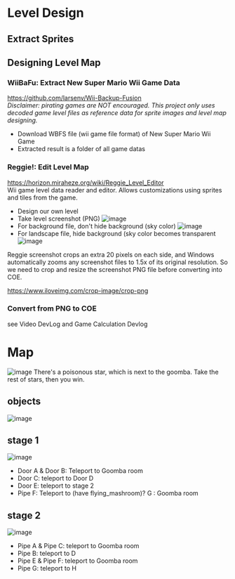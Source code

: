 # Level Design

## Extract Sprites

## Designing Level Map
### WiiBaFu: Extract New Super Mario Wii Game Data
https://github.com/larsenv/Wii-Backup-Fusion <br>
_Disclaimer: pirating games are *NOT* encouraged. This project only uses decoded game level files as reference data for sprite images and level map designing._

- Download WBFS file (wii game file format) of New Super Mario Wii Game
- Extracted result is a folder of all game datas

### Reggie!: Edit Level Map
https://horizon.miraheze.org/wiki/Reggie_Level_Editor <br>
Wii game level data reader and editor. Allows customizations using sprites and tiles from the game.

- Design our own level
- Take level screenshot (PNG)
  ![image](https://github.com/xyth0rn/NCTU_DigitalLab_Mario/assets/49625757/92daaf20-79b5-4b11-a9ad-35c7ae8b5386)
- For background file, don't hide background (sky color)
  ![image](https://github.com/xyth0rn/NCTU_DigitalLab_Mario/assets/49625757/04d5aee6-82cd-4449-ae96-3fa2fe974165)
- For landscape file, hide background (sky color becomes transparent
  ![image](https://github.com/xyth0rn/NCTU_DigitalLab_Mario/assets/49625757/ba29b5d0-e404-4651-9595-5670bdab34d0)

Reggie screenshot crops an extra 20 pixels on each side, and Windows automatically zooms any screenshot files to 1.5x of its original resolution. So we need to crop and resize the screenshot PNG file before converting into COE. <br>

https://www.iloveimg.com/crop-image/crop-png

### Convert from PNG to COE
see Video DevLog and Game Calculation Devlog
# Map
![image](https://github.com/xyth0rn/NCTU_DigitalLab_Mario/assets/167954410/588778e2-956c-4386-8a16-3873c600c468)
There's a poisonous star, which is next to the goomba.
Take the rest of stars, then you win.
## objects
![image](https://github.com/xyth0rn/NCTU_DigitalLab_Mario/assets/167954410/89b5ca5b-0ddf-475b-ab1f-62b4db314ab8)

## stage 1
![image](https://github.com/xyth0rn/NCTU_DigitalLab_Mario/assets/167954410/6aa0d030-2828-4624-9b6e-e9202a780df0)

- Door A & Door B: Teleport to Goomba room
- Door C: teleport to Door D
- Door E: teleport to stage 2
- Pipe F: Teleport to (have flying_mashroom)? G : Goomba room

## stage 2
![image](https://github.com/xyth0rn/NCTU_DigitalLab_Mario/assets/167954410/8473465a-1647-4689-a586-22210618c393)

- Pipe A & Pipe C: teleport to Goomba room
- Pipe B: teleport to D
- Pipe E & Pipe F: teleport to Goomba room
- Pipe G: teleport to H

